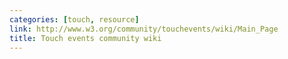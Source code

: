 ```yaml
---
categories: [touch, resource]
link: http://www.w3.org/community/touchevents/wiki/Main_Page
title: Touch events community wiki
---
```

